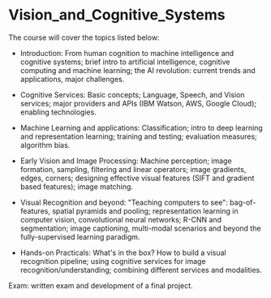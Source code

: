 # Vision_and_Cognitive_Systems

The course will cover the topics listed below:
- Introduction:
From human cognition to machine intelligence and cognitive systems; brief intro to artificial intelligence, cognitive computing and machine learning; the AI revolution: current trends and applications, major challenges.

- Cognitive Services:
Basic concepts; Language, Speech, and Vision services; major providers and APIs (IBM Watson, AWS, Google Cloud); enabling technologies.

- Machine Learning and applications:
Classification; intro to deep learning and representation learning; training and testing; evaluation measures; algorithm bias.

- Early Vision and Image Processing:
Machine perception; image formation, sampling, filtering and linear operators; image gradients, edges, corners; designing effective visual features (SIFT and gradient based features); image matching.

- Visual Recognition and beyond:
"Teaching computers to see": bag-of-features, spatial pyramids and pooling; representation learning in computer vision, convolutional neural networks; R-CNN and segmentation; image captioning, multi-modal scenarios and beyond the fully-supervised learning paradigm.

- Hands-on Practicals:
What's in the box? How to build a visual recognition pipeline; using cognitive services for image recognition/understanding; combining different services and modalities.

Exam: written exam and development of a final project.
